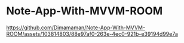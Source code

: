 # Note-App-With-MVVM-ROOM
https://github.com/Dimamaman/Note-App-With-MVVM-ROOM/assets/103814803/88e97af0-263e-4ec0-921b-e39194d99e7a


